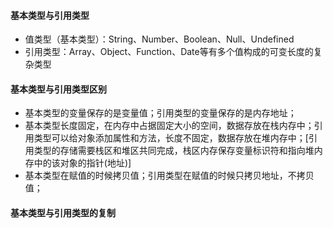 #### 基本类型与引用类型
* 值类型（基本类型）：String、Number、Boolean、Null、Undefined
* 引用类型：Array、Object、Function、Date等有多个值构成的可变长度的复杂类型

#### 基本类型与引用类型区别
* 基本类型的变量保存的是变量值；引用类型的变量保存的是内存地址；
* 基本类型长度固定，在内存中占据固定大小的空间，数据存放在栈内存中；引用类型可以给对象添加属性和方法，长度不固定，数据存放在堆内存中；[引用类型的存储需要栈区和堆区共同完成，栈区内存保存变量标识符和指向堆内存中的该对象的指针(地址)]
* 基本类型在赋值的时候拷贝值；引用类型在赋值的时候只拷贝地址，不拷贝值；

#### 基本类型与引用类型的复制
